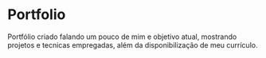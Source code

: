 # Portfolio
 Portfólio criado falando um pouco de mim e objetivo atual, mostrando projetos e tecnicas empregadas, além da disponibilização de meu currículo.

